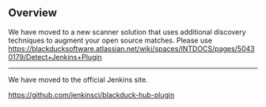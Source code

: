 ## Overview

We have moved to a new scanner solution that uses additional discovery techniques to augment your open source matches. Please use https://blackducksoftware.atlassian.net/wiki/spaces/INTDOCS/pages/50430179/Detect+Jenkins+Plugin 



-------------------------------------------------------------
We have moved to the official Jenkins site.

https://github.com/jenkinsci/blackduck-hub-plugin
